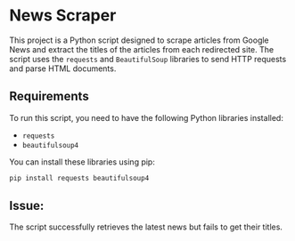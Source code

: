 # News Scraper

This project is a Python script designed to scrape articles from Google News and extract the titles of the articles from each redirected site. The script uses the `requests` and `BeautifulSoup` libraries to send HTTP requests and parse HTML documents.

## Requirements

To run this script, you need to have the following Python libraries installed:

- `requests`
- `beautifulsoup4`

You can install these libraries using pip:

```bash
pip install requests beautifulsoup4
```

## Issue:

The script successfully retrieves the latest news but fails to get their titles.
